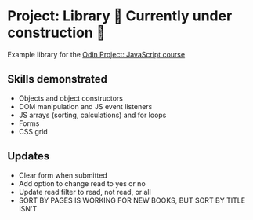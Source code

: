 # Project: Library 🚧 Currently under construction 🚧

Example library for the <a href="https://www.theodinproject.com/lessons/node-path-javascript-library">Odin Project: JavaScript course</a>

## Skills demonstrated

- Objects and object constructors
- DOM manipulation and JS event listeners
- JS arrays (sorting, calculations) and for loops
- Forms
- CSS grid

## Updates 
- Clear form when submitted
- Add option to change read to yes or no
- Update read filter to read, not read, or all
- SORT BY PAGES IS WORKING FOR NEW BOOKS, BUT SORT BY TITLE ISN'T